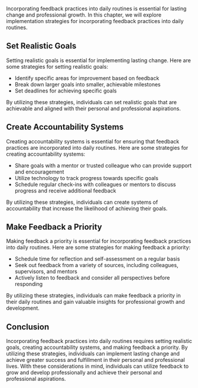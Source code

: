 
Incorporating feedback practices into daily routines is essential for lasting change and professional growth. In this chapter, we will explore implementation strategies for incorporating feedback practices into daily routines.

Set Realistic Goals
-------------------

Setting realistic goals is essential for implementing lasting change. Here are some strategies for setting realistic goals:

* Identify specific areas for improvement based on feedback
* Break down larger goals into smaller, achievable milestones
* Set deadlines for achieving specific goals

By utilizing these strategies, individuals can set realistic goals that are achievable and aligned with their personal and professional aspirations.

Create Accountability Systems
-----------------------------

Creating accountability systems is essential for ensuring that feedback practices are incorporated into daily routines. Here are some strategies for creating accountability systems:

* Share goals with a mentor or trusted colleague who can provide support and encouragement
* Utilize technology to track progress towards specific goals
* Schedule regular check-ins with colleagues or mentors to discuss progress and receive additional feedback

By utilizing these strategies, individuals can create systems of accountability that increase the likelihood of achieving their goals.

Make Feedback a Priority
------------------------

Making feedback a priority is essential for incorporating feedback practices into daily routines. Here are some strategies for making feedback a priority:

* Schedule time for reflection and self-assessment on a regular basis
* Seek out feedback from a variety of sources, including colleagues, supervisors, and mentors
* Actively listen to feedback and consider all perspectives before responding

By utilizing these strategies, individuals can make feedback a priority in their daily routines and gain valuable insights for professional growth and development.

Conclusion
----------

Incorporating feedback practices into daily routines requires setting realistic goals, creating accountability systems, and making feedback a priority. By utilizing these strategies, individuals can implement lasting change and achieve greater success and fulfillment in their personal and professional lives. With these considerations in mind, individuals can utilize feedback to grow and develop professionally and achieve their personal and professional aspirations.

